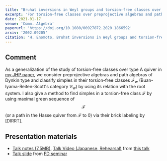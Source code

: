 ```yaml
---
title: "Bruhat inversions in Weyl groups and torsion-free classes over preprojective algebras"
excerpt: 'For torsion-free classes over preprojective algebras and path algebras of Dynkin type, I classify simple objects using the root system.'
date: 2021-01-17
venue: 'Comm. Algebra'
paperurl: 'https://doi.org/10.1080/00927872.2020.1866592'
arxiv: '2002.09205'
citation: 'H. Enomoto, Bruhat inversions in Weyl groups and torsion-free classes over preprojective algebras, Comm. Algebra 49 (2021), no. 5, 2156--2189.'
---
```


## Comment
As a generalization of the study of torsion-free classes over type A quiver in [my JHP paper](/papers/JHP/), we consider preprojective algebras and path algebras of Dynkin type and classify simples in their torsion-free classes $\mathcal{F}_w$ (Buan-Iyama-Reiten-Scott's category $\mathcal{C}_w$) by using its relation with the root system. I also give a method to find simples in a torsion-free class $\mathcal{F}$ by using maximal green sequence of $$\mathcal{F}$$ (or a path in the Hasse quiver from $\mathcal{F}$ to $0$) via their brick labeling by [DIRRT].

## Presentation materials
- [Talk notes (7.5MB)](/files/mods2020eno.pdf),
[Talk Video (Japanese, Rehearsal)](https://www.youtube.com/watch?v=7yYvRPlmuB4) from [this talk](/talks/2020-05-08/)
- [Talk slide](/files/2020-06-18.pdf) from [FD seminar](/talks/2020-06-18/)
